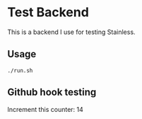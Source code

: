 # Test Backend

This is a backend I use for testing Stainless.

## Usage

```
./run.sh
```

## Github hook testing

Increment this counter: 14
